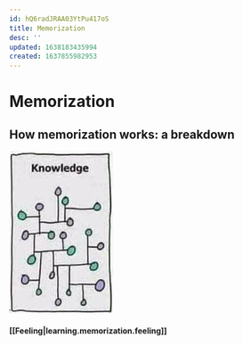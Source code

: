 ```yaml
---
id: hQ6radJRAA03YtPu417oS
title: Memorization
desc: ''
updated: 1638183435994
created: 1637855982953
---
```

# Memorization

## How memorization works: a breakdown

![](/assets/images/Knowledge.png)

#### [[Feeling|learning.memorization.feeling]]